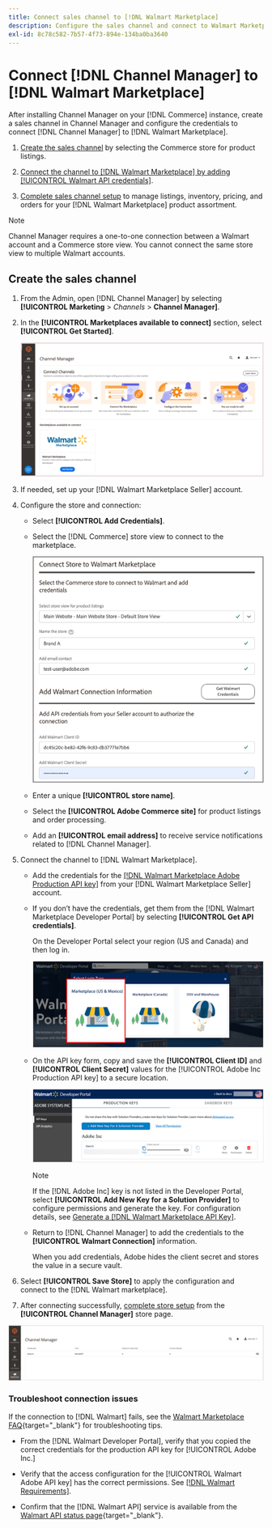 ```yaml
---
title: Connect sales channel to [!DNL Walmart Marketplace]
description: Configure the sales channel and connect to Walmart Marketplace.
exl-id: 8c78c582-7b57-4f73-894e-134ba0ba3640
---
```

# Connect [!DNL Channel Manager] to [!DNL Walmart Marketplace]

After installing Channel Manager on your [!DNL Commerce] instance, create a sales channel in Channel Manager and configure the credentials to connect [!DNL Channel Manager] to [!DNL Walmart Marketplace].

1. [Create the sales channel](#create-the-sales-channel) by selecting the Commerce store for product listings.

1. [Connect the channel to [!DNL Walmart Marketplace] by adding [!UICONTROL Walmart API credentials]](#connect-the-channel-to-walmart-marketplace).

1. [Complete sales channel setup](#complete-store-setup) to manage listings, inventory, pricing, and orders for your [!DNL Walmart Marketplace] product assortment.

>[!NOTE]
>
>Channel Manager requires a one-to-one connection between a Walmart account and a Commerce store view. You cannot connect the same store view to multiple Walmart accounts.

## Create the sales channel

1. From the Admin, open [!DNL Channel Manager] by selecting **[!UICONTROL Marketing** > _Channels_ > **Channel Manager]**.

1. In the **[!UICONTROL Marketplaces available to connect]** section, select **[!UICONTROL Get Started]**.

   ![Connect new [!DNL Walmart] store to [!DNL Channel Manager]](assets/channel-manager-home.png)

1. If needed, set up your [!DNL Walmart Marketplace Seller] account.

1. Configure the store and connection:

   - Select **[!UICONTROL Add Credentials]**. 

   - Select the [!DNL Commerce] store view to connect to the marketplace.

     ![Configure connection between Commerce and [!DNL Walmart Marketplace] from [!DNL Channel Manager]](assets/configure-commerce-to-marketplace-connection.png) 

   - Enter a unique **[!UICONTROL store name]**.

   - Select the **[!UICONTROL Adobe Commerce site]** for product listings and order processing.

   - Add an **[!UICONTROL email address]** to receive service notifications related to [!DNL Channel Manager].

1. Connect the channel to [!DNL Walmart Marketplace].

   -  Add the credentials for the [[!DNL Walmart Marketplace Adobe Production API key]](walmart-requirements.md#generate-a-walmart-marketplace-production-api-key) from your [!DNL Walmart Marketplace Seller] account.

   - If you don’t have the credentials, get them from the [!DNL Walmart Marketplace Developer Portal] by selecting **[!UICONTROL Get API credentials]**.

     On the Developer Portal select your region (US and Canada) and then log in.  

     ![[!DNL Walmart Marketplace] account login](assets/walmart-marketplace-login-page.png)
       
   - On the API key form, copy and save the **[!UICONTROL Client ID]** and **[!UICONTROL Client Secret]** values for the [!UICONTROL Adobe Inc Production API key] to a secure location. 

     ![[!DNL Walmart Marketplace API key] configuration page](assets/walmart-api-key-management-form.png) 
       
     >[!NOTE]
     >
     >If the [!DNL Adobe Inc] key is not listed in the Developer Portal, select **[!UICONTROL Add New Key for a Solution Provider]** to configure permissions and generate the key. For configuration details, see [Generate a [!DNL Walmart Marketplace API Key]](walmart-requirements.md#generate-a-walmart-marketplace-api-key).

   - Return to [!DNL Channel Manager] to add the credentials to the **[!UICONTROL Walmart Connection]** information.  
       
     When you add credentials, Adobe hides the client secret and stores the value in a secure vault.  

1. Select **[!UICONTROL Save Store]** to apply the configuration and connect to the [!DNL Walmart marketplace].

1. After connecting successfully, [complete store setup](complete-store-setup.md) from the **[!UICONTROL Channel Manager]** store page.

![Setup first store](assets/channel-manager-setup-first-store.png)

### Troubleshoot connection issues

If the connection to [!DNL Walmart] fails, see the [Walmart Marketplace FAQ](https://developer.walmart.com/faq/us/faq-auth/){target="_blank"} for troubleshooting tips.

- From the [!DNL Walmart Developer Portal], verify that you copied the correct credentials for the production API key for [!UICONTROL Adobe Inc.]

- Verify that the access configuration for the [!UICONTROL Walmart Adobe API key] has the correct permissions. See [[!DNL Walmart Requirements]](walmart-requirements.md##generate-a-walmart-marketplace-api-key).

- Confirm that the [!DNL Walmart API] service is available from the [Walmart API status page](https://developer.walmart.com/us/whats-new/new-api-status-information-now-available/){target="_blank"}.
